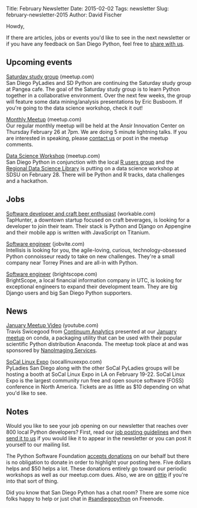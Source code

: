 Title: February Newsletter
Date: 2015-02-02
Tags: newsletter
Slug: february-newsletter-2015
Author: David Fischer


Howdy,

If there are articles, jobs or events you'd like to see in the next newsletter
or if you have any feedback on San Diego Python, feel free to
[share with us][].

[share with us]: mailto:sandiegopython-organizers@googlegroups.com


Upcoming events
---------------

[Saturday study group][saturday-meetup] (meetup.com) <br />
San Diego PyLadies and SD Python are continuing the Saturday study group
at Pangea cafe. The goal of the Saturday study group is to learn Python
together in a collaborative environment. Over the next few weeks, the group
will feature some data mining/analysis presentations by Eric Busboom. If
you're going to the data science workshop, check it out!

[saturday-meetup]: http://www.meetup.com/pythonsd/events/219919725/


[Monthly Meetup][] (meetup.com) <br />
Our regular monthly meetup will be held at the Ansir Innovation Center on
Thursday February 26 at 7pm. We are doing 5 minute lightning talks. If you
are interested in speaking, please [contact us][] or post in the meetup
comments.

[Monthly Meetup]: http://www.meetup.com/pythonsd/events/220215636/
[contact us]: mailto:sandiegopython-organizers@googlegroups.com


[Data Science Workshop][] (meetup.com) <br />
San Diego Python in conjunction with the local [R users group][] and the
[Regional Data Science Library][] is putting on a data science workshop
at SDSU on February 28. There will be Python and R tracks, data challenges
and a hackathon.

[Data Science Workshop]: http://www.meetup.com/pythonsd/events/219582270/
[R users group]: http://www.meetup.com/San-Diego-Data-Science-R-Users-Group/
[Regional Data Science Library]: http://www.meetup.com/San-Diego-Regional-Data-Library/



Jobs
----

[Software developer and craft beer enthusiast][] (workable.com) <br />
TapHunter, a downtown startup focused on craft beverages, is looking for a
developer to join their team. Their stack is Python and Django on Appengine
and their mobile app is written with JavaScript on Titanium.

[Software developer and craft beer enthusiast]: http://taphunter.workable.com/jobs/31725


[Software engineer][software-engineer] (jobvite.com) <br />
Intellisis is looking for you, the agile-loving, curious, technology-obsessed
Python connoisseur ready to take on new challenges. They're a small company
near Torrey Pines and are all-in with Python.

[software-engineer]: http://hire.jobvite.com/CompanyJobs/Careers.aspx?c=q8O9VfwK&s=Intellisis&nl=1&page=Job%20Description&j=o7MKZfwm


[Software engineer][bs-software-engineer] (brightscope.com) <br />
BrightScope, a local financial information company in UTC, is looking for
exceptional engineers to expand their development team. They are big Django
users and big San Diego Python supporters.

[bs-software-engineer]: http://www.brightscope.com/about/careers/#job_Senior_Software_Engineer


News
----

[January Meetup Video][january-video] (youtube.com) <br />
Travis Swicegood from [Continuum Analytics][] presented at our
[January meetup][] on conda, a packaging utility that can be used with their
popular scientific Python distribution Anaconda. The meetup took place at and
was sponsored by [NanoImaging Services][].

[january-video]: https://www.youtube.com/watch?v=bJP8NoV7rV4
[January Meetup]: http://www.meetup.com/pythonsd/events/219205663/
[Continuum Analytics]: http://continuum.io
[NanoImaging Services]: http://www.nanoimagingservices.com/


[SoCal Linux Expo][socal-linux] (socallinuxexpo.com) <br />
PyLadies San Diego along with the other SoCal PyLadies groups will be hosting
a booth at SoCal Linux Expo in LA on February 19-22. SoCal Linux Expo is the
largest community run free and open source software (FOSS) conference in North
America. Tickets are as little as $10 depending on what you'd like to see.

[socal-linux]: http://www.socallinuxexpo.org/scale/13x


Notes
-----


Would you like to see your job opening on our newsletter that reaches over
800 local Python developers? First, read our
[job posting guidelines][job-guidelines] and then [send it to us][send-it]
if you would like it to appear in the newsletter or you can post it
yourself to our mailing list.

The Python Software Foundation [accepts donations][accepts-donations] on our
behalf but there is no obligation to donate in order to highlight your
posting here. Five dollars helps and $50 helps a lot. These donations entirely
go toward our periodic workshops as well as our meetup.com dues.
Also, we are on [gittip][] if you're into that sort of thing.

[send-it]: mailto:sandiegopython-organizers@googlegroups.com
[job-guidelines]: http://pythonsd.org/pages/job-posting-guidelines.html
[accepts-donations]: https://psfmember.org/civicrm/contribute/transact?reset=1&id=9
[gittip]: https://www.gittip.com/sandiegopython/
[django-workshop]: http://www.meetup.com/pythonsd/events/164679962/
[intro-workshop]: http://www.meetup.com/pythonsd/events/199295402/


Did you know that San Diego Python has a chat room? There are some nice
folks happy to help or just chat in [#sandiegopython][irc] on Freenode.

[irc]: http://pythonsd.org/pages/chat-room.html
